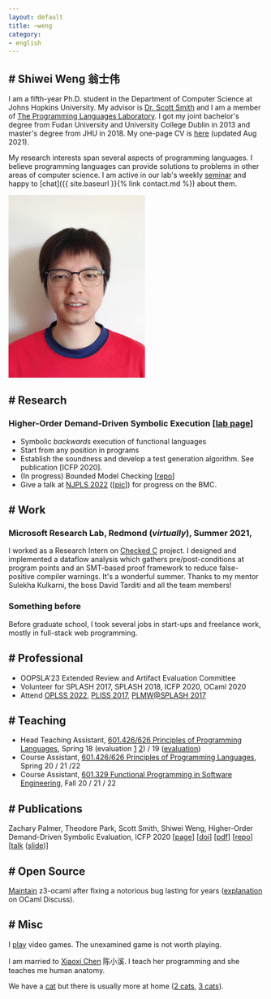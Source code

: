 ```yaml
---
layout: default
title: ~weng
category:
- english
---
```



## # Shiwei Weng 翁士伟 

<div class='profile-header'>

  <div class='profile-item' >

  <p class='profile-item-inner' markdown='1'>

I am a fifth-year Ph.D. student in the Department of Computer Science at Johns Hopkins University. My advisor is [Dr. Scott Smith](https://www.cs.jhu.edu/~scott/) and I am a member of [The Programming Languages Laboratory](http://pl.cs.jhu.edu/). I got my joint bachelor's degree from Fudan University and University College Dublin in 2013 and master's degree from JHU in 2018. My one-page CV is [here](/assets/pdf/CV_shiwei_weng_JHU_year4_PhD.pdf) (updated Aug 2021).

  </p>

  <p class='profile-item-inner' markdown='1'>

My research interests span several aspects of programming languages. I believe programming languages can provide solutions to problems in other areas of computer science. I am active in our lab's weekly [seminar](https://pl.cs.jhu.edu/seminars/fall-2020/) and happy to [chat]({{ site.baseurl }}{% link contact.md %}) about them.

  </p>

  </div>

  <div class='profile-photo'>
    <img src="/assets/img/me_2021_summer_resize.jpg" alt="me">
  </div>

</div>


<!-- ## Ongoing Research -->
## # Research

### Higher-Order Demand-Driven Symbolic Execution [[lab page](https://pl.cs.jhu.edu/projects/demand-driven-symbolic-execution/)]

- Symbolic _backwards_ execution of functional languages
- Start from any position in programs
- Establish the soundness and develop a test generation algorithm. See publication [ICFP 2020].
- (In progress) Bounded Model Checking [[repo](https://github.com/JHU-PL-Lab/ddse)]
- Give a talk at [NJPLS 2022](https://njpls.org/oct22.html) ([[pic](https://twitter.com/LeoLambro/status/1583522021811490817)]) for progress on the BMC.


<!-- Optimization (function summarization), new features (mutable states), new approaches (model checking)  -->

<!-- ### 2. Program Analysis on the Usage of JavaScript GUI Frameworks

- Treat JavaScript with framework APIs e.g. ReactJS as a new OO/Functional DSL
- Run program analysis to check the usage of framework APIs -->
<!-- - Inspired by [flapjax](https://www.flapjax-lang.org/) -->

<!-- ## Finished Projects -->

## # Work

### Microsoft Research Lab, Redmond (_virtually_), Summer 2021, 

I worked as a Research Intern on [Checked C](https://www.microsoft.com/en-us/research/project/checked-c/) project. I designed and implemented a dataflow analysis which gathers pre/post-conditions at program points and an SMT-­based proof framework to reduce false-positive compiler warnings. It's a wonderful summer. Thanks to my mentor Sulekha Kulkarni, the boss David Tarditi and all the team members!

### Something before

<!-- I got an internship offer from [Nomadic Labs](https://nomadic-labs.com/) on Linear Types and OCaml program analysis for summer 2019. However, due to the COVID-19 and regulations for international students in United States, I cannot make it physically nor virtually. What a pity. -->

Before graduate school, I took several jobs in start-ups and freelance work, mostly in full-stack web programming.

## # Professional

- OOPSLA'23 Extended Review and Artifact Evaluation Committee
- Volunteer for SPLASH 2017, SPLASH 2018, ICFP 2020, OCaml 2020
- Attend [OPLSS 2022](https://www.cs.uoregon.edu/research/summerschool/summer22/), [PLISS 2017](https://pliss2017.github.io/index.html), [PLMW@SPLASH 2017](https://2017.splashcon.org/track/splash-2017-PLMW#About)

## # Teaching

- Head Teaching Assistant, [601.426/626 Principles of Programming Languages](https://pl.cs.jhu.edu/pl/), Spring 18 (evaluation [1](/assets/pdf/EN.601.426.01.SP18PrinciplesofProgrammingLanguages_ScottSmith.pdf) [2](/assets/pdf/EN.601.626.01.SP18PrinciplesofProgrammingLanguages_ScottSmith.pdf)) / 19 ([evaluation](/assets/pdf/EN.601.426.01.SP19PrinciplesofProgrammingLanguages_ScottSmith.pdf))
- Course Assistant, [601.426/626 Principles of Programming Languages](https://pl.cs.jhu.edu/pl/), Spring 20 / 21 /22
- Course Assistant, [601.329 Functional Programming in Software Engineering](https://pl.cs.jhu.edu/fpse/), Fall 20 / 21 / 22

## # Publications

Zachary Palmer, Theodore Park, Scott Smith, Shiwei Weng, Higher-Order Demand-Driven Symbolic Evaluation, ICFP 2020 [[page](https://icfp20.sigplan.org/details/icfp-2020-papers/22/Higher-Order-Demand-Driven-Symbolic-Evaluation)] [[doi](https://dl.acm.org/doi/10.1145/3408984)] [[pdf](https://pl.cs.jhu.edu/projects/demand-driven-symbolic-execution/papers/icfp20-ddse-full.pdf)] [[repo](https://github.com/JHU-PL-Lab/odefa)] [[talk](https://talks.cs.umd.edu/talks/2657) ([slide](assets/pdf/2020-ddse-umd.pdf))]

## # Open Source

[Maintain](https://opam.ocaml.org/packages/z3/) z3-ocaml after fixing a notorious bug lasting for years ([explanation](https://discuss.ocaml.org/t/my-fix-of-the-linking-problem-on-z3-ocaml-binding/8691) on OCaml Discuss).
<!-- - Make random RPs to OCaml and LLVM. -->

<!-- - System Administrator of [our lab](https://pl.cs.jhu.edu/) -->

## # Misc

I [play](https://steamcommunity.com/id/arbipher/games/?tab=all&sort=playtime) video games. The unexamined game is not worth playing.

I am married to [Xiaoxi Chen](https://www.linkedin.com/in/%E5%B0%8F%E6%BA%AA-%E9%99%88-6655b489/) 陈小溪. I teach her programming and she teaches me human anatomy.

We have a <a href="/assets/img/cat_2019.jpg" target="_blank">cat</a> but there is usually more at home (<a href="/assets/img/2_cats_2020.mp4" target="_blank">2 cats</a>, <a href="/assets/img/3_cats_2021.jpg" target="_blank">3 cats</a>).